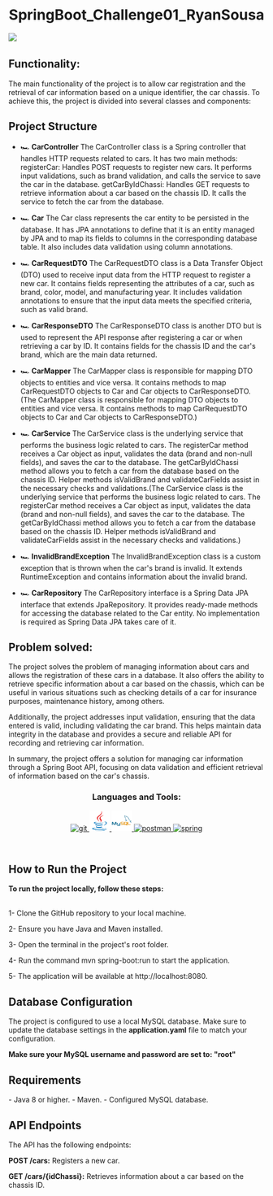 <h1 align="center"> SpringBoot_Challenge01_RyanSousa</h1>
<img src="https://user-images.githubusercontent.com/74038190/240906093-9be4d344-6782-461a-b5a6-32a07bf7b34e.gif">

<h2><strong>Functionality:</strong></h2>
<p>The main functionality of the project is to allow car registration and the retrieval of car information based on a unique identifier, the car chassis. To achieve this, the project is divided into several classes and components:</p>

<h2>Project Structure</h2>

- 🏎️ **CarController** The CarController class is a Spring controller that handles HTTP requests related to cars. It has two main methods: registerCar: Handles POST requests to register new cars. It performs input validations, such as brand validation, and calls the service to save the car in the database. getCarByIdChassi: Handles GET requests to retrieve information about a car based on the chassis ID. It calls the service to fetch the car from the database.

- 🏎️ **Car** The Car class represents the car entity to be persisted in the database. It has JPA annotations to define that it is an entity managed by JPA and to map its fields to columns in the corresponding database table. It also includes data validation using column annotations.

- 🏎️ **CarRequestDTO** The CarRequestDTO class is a Data Transfer Object (DTO) used to receive input data from the HTTP request to register a new car. It contains fields representing the attributes of a car, such as brand, color, model, and manufacturing year. It includes validation annotations to ensure that the input data meets the specified criteria, such as valid brand.

- 🏎️ **CarResponseDTO** The CarResponseDTO class is another DTO but is used to represent the API response after registering a car or when retrieving a car by ID. It contains fields for the chassis ID and the car's brand, which are the main data returned.

- 🏎️ **CarMapper** The CarMapper class is responsible for mapping DTO objects to entities and vice versa. It contains methods to map CarRequestDTO objects to Car and Car objects to CarResponseDTO.(The CarMapper class is responsible for mapping DTO objects to entities and vice versa. It contains methods to map CarRequestDTO objects to Car and Car objects to CarResponseDTO.)

- 🏎️ **CarService** The CarService class is the underlying service that performs the business logic related to cars. The registerCar method receives a Car object as input, validates the data (brand and non-null fields), and saves the car to the database. The getCarByIdChassi method allows you to fetch a car from the database based on the chassis ID. Helper methods isValidBrand and validateCarFields assist in the necessary checks and validations.(The CarService class is the underlying service that performs the business logic related to cars. The registerCar method receives a Car object as input, validates the data (brand and non-null fields), and saves the car to the database. The getCarByIdChassi method allows you to fetch a car from the database based on the chassis ID. Helper methods isValidBrand and validateCarFields assist in the necessary checks and validations.)

- 🏎️ **InvalidBrandException** The InvalidBrandException class is a custom exception that is thrown when the car's brand is invalid. It extends RuntimeException and contains information about the invalid brand.

- 🏎️ **CarRepository** The CarRepository interface is a Spring Data JPA interface that extends JpaRepository. It provides ready-made methods for accessing the database related to the Car entity. No implementation is required as Spring Data JPA takes care of it.

<h2><strong>Problem solved:</strong></h2>
<p>The project solves the problem of managing information about cars and allows the registration of these cars in a database. It also offers the ability to retrieve specific information about a car based on the chassis, which can be useful in various situations such as checking details of a car for insurance purposes, maintenance history, among others.</p>

<p>Additionally, the project addresses input validation, ensuring that the data entered is valid, including validating the car brand. This helps maintain data integrity in the database and provides a secure and reliable API for recording and retrieving car information.</p>

<p>In summary, the project offers a solution for managing car information through a Spring Boot API, focusing on data validation and efficient retrieval of information based on the car's chassis.</p>


<h3 align="center">Languages and Tools:</h3>
<p align="center"> <a href="https://git-scm.com/" target="_blank" rel="noreferrer"> <img src="https://www.vectorlogo.zone/logos/git-scm/git-scm-icon.svg" alt="git" width="40" height="40"/> </a> <a href="https://www.java.com" target="_blank" rel="noreferrer"> <img src="https://raw.githubusercontent.com/devicons/devicon/master/icons/java/java-original.svg" alt="java" width="40" height="40"/> </a> <a href="https://www.mysql.com/" target="_blank" rel="noreferrer"> <img src="https://raw.githubusercontent.com/devicons/devicon/master/icons/mysql/mysql-original-wordmark.svg" alt="mysql" width="40" height="40"/> </a> <a href="https://postman.com" target="_blank" rel="noreferrer"> <img src="https://www.vectorlogo.zone/logos/getpostman/getpostman-icon.svg" alt="postman" width="40" height="40"/> </a> <a href="https://spring.io/" target="_blank" rel="noreferrer"> <img src="https://www.vectorlogo.zone/logos/springio/springio-icon.svg" alt="spring" width="40" height="40"/> </a> </p><br>

<h2></h2How>How to Run the Project</h2>
<strong>To run the project locally, follow these steps:</strong><br></br>

<p>1- Clone the GitHub repository to your local machine.</p>
<p>2- Ensure you have Java and Maven installed.</p>
<p>3- Open the terminal in the project's root folder.</p>
<p>4- Run the command mvn spring-boot:run to start the application.</p>
<p>5- The application will be available at http://localhost:8080.</p>

<h2></h2Database>Database Configuration</h2>
The project is configured to use a local MySQL database. Make sure to update the database settings in the <strong>application.yaml</strong> file to match your configuration.

**Make sure your MySQL username and password are set to: "root"**

<h2></h2Requirements>Requirements</h2>
- Java 8 or higher.
- Maven.
- Configured MySQL database.

<h2></h2How>API Endpoints</h2>

The API has the following endpoints:

<p><strong>POST /cars:</strong> Registers a new car.</p>
<p><strong>GET /cars/{idChassi}:</strong> Retrieves information about a car based on the chassis ID.</p>
